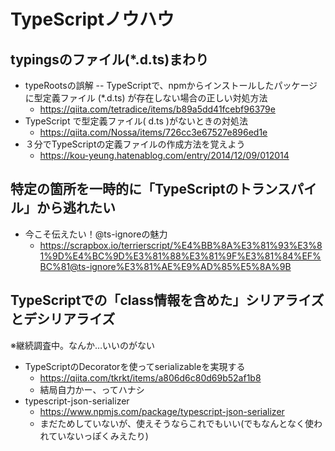 # TypeScriptノウハウ

## typingsのファイル(*.d.ts)まわり

- typeRootsの誤解 -- TypeScriptで、npmからインストールしたパッケージに型定義ファイル (*.d.ts) が存在しない場合の正しい対処方法
  - https://qiita.com/tetradice/items/b89a5dd41fcebf96379e
- TypeScript で型定義ファイル( d.ts )がないときの対処法
  - https://qiita.com/Nossa/items/726cc3e67527e896ed1e
- ３分でTypeScriptの定義ファイルの作成方法を覚えよう
  - https://kou-yeung.hatenablog.com/entry/2014/12/09/012014

## 特定の箇所を一時的に「TypeScriptのトランスパイル」から逃れたい

- 今こそ伝えたい！@ts-ignoreの魅力
  - https://scrapbox.io/terrierscript/%E4%BB%8A%E3%81%93%E3%81%9D%E4%BC%9D%E3%81%88%E3%81%9F%E3%81%84%EF%BC%81@ts-ignore%E3%81%AE%E9%AD%85%E5%8A%9B

## TypeScriptでの「class情報を含めた」シリアライズとデシリアライズ

※継続調査中。なんか…いいのがない

- TypeScriptのDecoratorを使ってserializableを実現する
  - https://qiita.com/tkrkt/items/a806d6c80d69b52af1b8
  - 結局自力かー、ってハナシ
- typescript-json-serializer
  - https://www.npmjs.com/package/typescript-json-serializer
  - まだためしていないが、使えそうならこれでもいい(でもなんとなく使われていないっぽくみえたり)